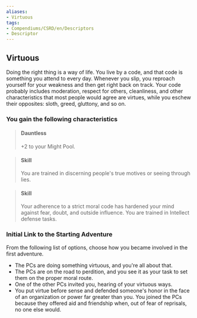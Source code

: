 ```yaml
---
aliases:
- Virtuous
tags:
- Compendiums/CSRD/en/Descriptors
- Descriptor
---
```


## Virtuous  
Doing the right thing is a way of life. You live by a code, and that code is something you attend to every day. Whenever you slip, you reproach yourself for your weakness and then get right back on track. Your code probably includes moderation, respect for others, cleanliness, and other characteristics that most people would agree are virtues, while you eschew their opposites: sloth, greed, gluttony, and so on.
### You gain the following characteristics  
> #### Dauntless
> +2 to your Might Pool.  

> #### Skill
> You are trained in discerning people's true motives or seeing through lies.  

> #### Skill
> Your adherence to a strict moral code has hardened your mind against fear, doubt, and outside influence. You are trained in Intellect defense tasks.  

### Initial Link to the Starting Adventure  
From the following list of options, choose how you became involved in the first adventure.  
- The PCs are doing something virtuous, and you're all about that.  
- The PCs are on the road to perdition, and you see it as your task to set them on the proper moral route.  
- One of the other PCs invited you, hearing of your virtuous ways.  
- You put virtue before sense and defended someone's honor in the face of an organization or power far greater than you. You joined the PCs because they offered aid and friendship when, out of fear of reprisals, no one else would.  